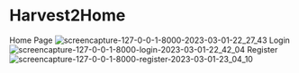 # Harvest2Home

Home Page
![screencapture-127-0-0-1-8000-2023-03-01-22_27_43](https://user-images.githubusercontent.com/89981296/222437719-fb3c0285-de94-4ccc-a734-f71b8cc04721.png)
Login
![screencapture-127-0-0-1-8000-login-2023-03-01-22_42_04](https://user-images.githubusercontent.com/89981296/222437872-3ae6831f-fcec-42d4-9e1b-10bd3c2c884f.png)
Register
![screencapture-127-0-0-1-8000-register-2023-03-01-23_04_10](https://user-images.githubusercontent.com/89981296/222437898-e084441a-9fd0-4815-a12d-511cbb39cc62.png)
